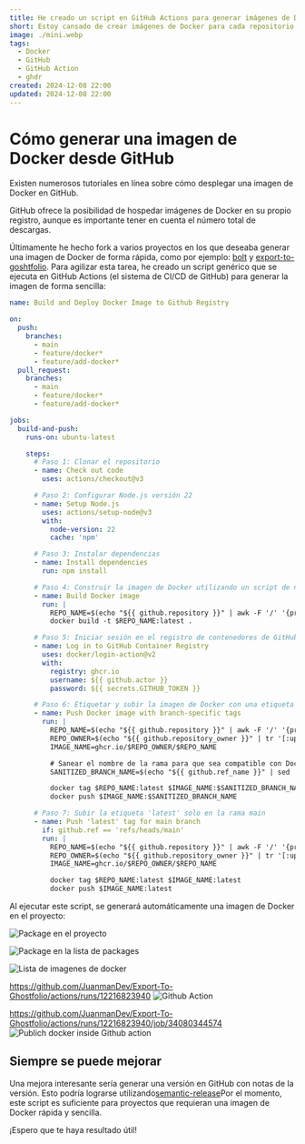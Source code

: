 ```yaml
---
title: He creado un script en GitHub Actions para generar imágenes de Docker
short: Estoy cansado de crear imágenes de Docker para cada repositorio que hago fork, así que creé un script genérico.
image: ./mini.webp
tags:
  - Docker
  - GitHub
  - GitHub Action
  - ghdr
created: 2024-12-08 22:00
updated: 2024-12-08 22:00
---
```


# Cómo generar una imagen de Docker desde GitHub

Existen numerosos tutoriales en línea sobre cómo desplegar una imagen de Docker en GitHub.

GitHub ofrece la posibilidad de hospedar imágenes de Docker en su propio registro, aunque es importante tener en cuenta el número total de descargas.

Últimamente he hecho fork a varios proyectos en los que deseaba generar una imagen de Docker de forma rápida, como por ejemplo: [bolt](https://github.com/JuanmanDev/bolt.new-any-llm-1/) y [export-to-goshtfolio](https://github.com/JuanmanDev/Export-To-Ghostfolio). Para agilizar esta tarea, he creado un script genérico que se ejecuta en GitHub Actions (el sistema de CI/CD de GitHub) para generar la imagen de forma sencilla:

```yml
name: Build and Deploy Docker Image to Github Registry

on:
  push:
    branches:
      - main
      - feature/docker*
      - feature/add-docker*
  pull_request:
    branches:
      - main
      - feature/docker*
      - feature/add-docker*

jobs:
  build-and-push:
    runs-on: ubuntu-latest

    steps:
      # Paso 1: Clonar el repositorio
      - name: Check out code
        uses: actions/checkout@v3

      # Paso 2: Configurar Node.js versión 22
      - name: Setup Node.js
        uses: actions/setup-node@v3
        with:
          node-version: 22
          cache: 'npm'

      # Paso 3: Instalar dependencias
      - name: Install dependencies
        run: npm install

      # Paso 4: Construir la imagen de Docker utilizando un script de npm
      - name: Build Docker image
        run: |
          REPO_NAME=$(echo "${{ github.repository }}" | awk -F '/' '{print $2}' | tr '[:upper:]' '[:lower:]')
          docker build -t $REPO_NAME:latest .

      # Paso 5: Iniciar sesión en el registro de contenedores de GitHub
      - name: Log in to GitHub Container Registry
        uses: docker/login-action@v2
        with:
          registry: ghcr.io
          username: ${{ github.actor }}
          password: ${{ secrets.GITHUB_TOKEN }}

      # Paso 6: Etiquetar y subir la imagen de Docker con una etiqueta específica de la rama
      - name: Push Docker image with branch-specific tags
        run: |
          REPO_NAME=$(echo "${{ github.repository }}" | awk -F '/' '{print $2}' | tr '[:upper:]' '[:lower:]' | sed 's/[^a-z0-9._-]/-/g')
          REPO_OWNER=$(echo "${{ github.repository_owner }}" | tr '[:upper:]' '[:lower:]')
          IMAGE_NAME=ghcr.io/$REPO_OWNER/$REPO_NAME

          # Sanear el nombre de la rama para que sea compatible con Docker
          SANITIZED_BRANCH_NAME=$(echo "${{ github.ref_name }}" | sed 's/[^a-zA-Z0-9._-]/-/g')

          docker tag $REPO_NAME:latest $IMAGE_NAME:$SANITIZED_BRANCH_NAME
          docker push $IMAGE_NAME:$SANITIZED_BRANCH_NAME

      # Paso 7: Subir la etiqueta 'latest' solo en la rama main
      - name: Push 'latest' tag for main branch
        if: github.ref == 'refs/heads/main'
        run: |
          REPO_NAME=$(echo "${{ github.repository }}" | awk -F '/' '{print $2}' | tr '[:upper:]' '[:lower:]' | sed 's/[^a-z0-9._-]/-/g')
          REPO_OWNER=$(echo "${{ github.repository_owner }}" | tr '[:upper:]' '[:lower:]')
          IMAGE_NAME=ghcr.io/$REPO_OWNER/$REPO_NAME

          docker tag $REPO_NAME:latest $IMAGE_NAME:latest
          docker push $IMAGE_NAME:latest
```

Al ejecutar este script, se generará automáticamente una imagen de Docker en el proyecto:

![Package en el proyecto](./image.png)

![Package en la lista de packages](./image-1.png)

![Lista de imagenes de docker](./image-2.png)

https://github.com/JuanmanDev/Export-To-Ghostfolio/actions/runs/12216823940
![Github Action](./image-3.png)

https://github.com/JuanmanDev/Export-To-Ghostfolio/actions/runs/12216823940/job/34080344574
![Publich docker inside Github action](./image-4.png)

## Siempre se puede mejorar
Una mejora interesante sería generar una versión en GitHub con notas de la versión. Esto podría lograrse utilizando[semantic-release](https://github.com/semantic-release/semantic-release)Por el momento, este script es suficiente para proyectos que requieran una imagen de Docker rápida y sencilla.

¡Espero que te haya resultado útil!